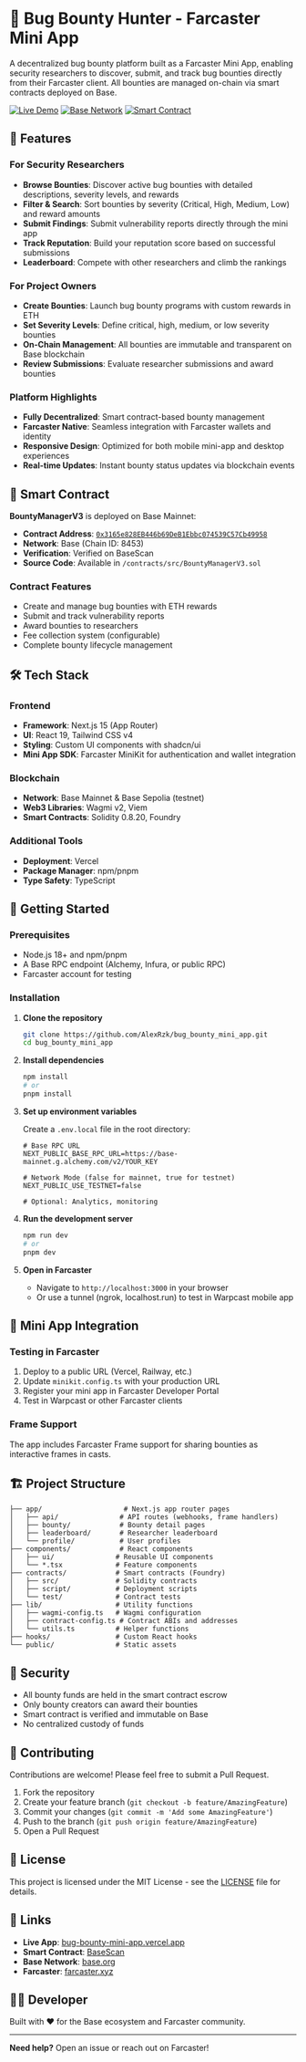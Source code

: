 # 🎯 Bug Bounty Hunter - Farcaster Mini App

A decentralized bug bounty platform built as a Farcaster Mini App, enabling security researchers to discover, submit, and track bug bounties directly from their Farcaster client. All bounties are managed on-chain via smart contracts deployed on Base.

[![Live Demo](https://img.shields.io/badge/Live-Demo-blue)](https://bug-bounty-mini-app.vercel.app)
[![Base Network](https://img.shields.io/badge/Network-Base-0052FF)](https://base.org)
[![Smart Contract](https://img.shields.io/badge/Contract-View%20on%20BaseScan-green)](https://basescan.org/address/0x3165e828EB446b69DeB1Ebbc074539C57Cb49958)

## 🌟 Features

### For Security Researchers
- **Browse Bounties**: Discover active bug bounties with detailed descriptions, severity levels, and rewards
- **Filter & Search**: Sort bounties by severity (Critical, High, Medium, Low) and reward amounts
- **Submit Findings**: Submit vulnerability reports directly through the mini app
- **Track Reputation**: Build your reputation score based on successful submissions
- **Leaderboard**: Compete with other researchers and climb the rankings

### For Project Owners
- **Create Bounties**: Launch bug bounty programs with custom rewards in ETH
- **Set Severity Levels**: Define critical, high, medium, or low severity bounties
- **On-Chain Management**: All bounties are immutable and transparent on Base blockchain
- **Review Submissions**: Evaluate researcher submissions and award bounties

### Platform Highlights
- **Fully Decentralized**: Smart contract-based bounty management
- **Farcaster Native**: Seamless integration with Farcaster wallets and identity
- **Responsive Design**: Optimized for both mobile mini-app and desktop experiences
- **Real-time Updates**: Instant bounty status updates via blockchain events

## 🔗 Smart Contract

**BountyManagerV3** is deployed on Base Mainnet:
- **Contract Address**: [`0x3165e828EB446b69DeB1Ebbc074539C57Cb49958`](https://basescan.org/address/0x3165e828EB446b69DeB1Ebbc074539C57Cb49958)
- **Network**: Base (Chain ID: 8453)
- **Verification**: Verified on BaseScan
- **Source Code**: Available in `/contracts/src/BountyManagerV3.sol`

### Contract Features
- Create and manage bug bounties with ETH rewards
- Submit and track vulnerability reports
- Award bounties to researchers
- Fee collection system (configurable)
- Complete bounty lifecycle management

## 🛠️ Tech Stack

### Frontend
- **Framework**: Next.js 15 (App Router)
- **UI**: React 19, Tailwind CSS v4
- **Styling**: Custom UI components with shadcn/ui
- **Mini App SDK**: Farcaster MiniKit for authentication and wallet integration

### Blockchain
- **Network**: Base Mainnet & Base Sepolia (testnet)
- **Web3 Libraries**: Wagmi v2, Viem
- **Smart Contracts**: Solidity 0.8.20, Foundry

### Additional Tools
- **Deployment**: Vercel
- **Package Manager**: npm/pnpm
- **Type Safety**: TypeScript

## 🚀 Getting Started

### Prerequisites
- Node.js 18+ and npm/pnpm
- A Base RPC endpoint (Alchemy, Infura, or public RPC)
- Farcaster account for testing

### Installation

1. **Clone the repository**
   ```bash
   git clone https://github.com/AlexRzk/bug_bounty_mini_app.git
   cd bug_bounty_mini_app
   ```

2. **Install dependencies**
   ```bash
   npm install
   # or
   pnpm install
   ```

3. **Set up environment variables**
   
   Create a `.env.local` file in the root directory:
   ```env
   # Base RPC URL
   NEXT_PUBLIC_BASE_RPC_URL=https://base-mainnet.g.alchemy.com/v2/YOUR_KEY
   
   # Network Mode (false for mainnet, true for testnet)
   NEXT_PUBLIC_USE_TESTNET=false
   
   # Optional: Analytics, monitoring
   ```

4. **Run the development server**
   ```bash
   npm run dev
   # or
   pnpm dev
   ```

5. **Open in Farcaster**
   - Navigate to `http://localhost:3000` in your browser
   - Or use a tunnel (ngrok, localhost.run) to test in Warpcast mobile app

## 📱 Mini App Integration

### Testing in Farcaster
1. Deploy to a public URL (Vercel, Railway, etc.)
2. Update `minikit.config.ts` with your production URL
3. Register your mini app in Farcaster Developer Portal
4. Test in Warpcast or other Farcaster clients

### Frame Support
The app includes Farcaster Frame support for sharing bounties as interactive frames in casts.

## 🏗️ Project Structure

```
├── app/                    # Next.js app router pages
│   ├── api/               # API routes (webhooks, frame handlers)
│   ├── bounty/            # Bounty detail pages
│   ├── leaderboard/       # Researcher leaderboard
│   └── profile/           # User profiles
├── components/            # React components
│   ├── ui/               # Reusable UI components
│   └── *.tsx             # Feature components
├── contracts/            # Smart contracts (Foundry)
│   ├── src/              # Solidity contracts
│   ├── script/           # Deployment scripts
│   └── test/             # Contract tests
├── lib/                  # Utility functions
│   ├── wagmi-config.ts   # Wagmi configuration
│   ├── contract-config.ts # Contract ABIs and addresses
│   └── utils.ts          # Helper functions
├── hooks/                # Custom React hooks
└── public/               # Static assets
```

## 🔐 Security

- All bounty funds are held in the smart contract escrow
- Only bounty creators can award their bounties
- Smart contract is verified and immutable on Base
- No centralized custody of funds

## 🤝 Contributing

Contributions are welcome! Please feel free to submit a Pull Request.

1. Fork the repository
2. Create your feature branch (`git checkout -b feature/AmazingFeature`)
3. Commit your changes (`git commit -m 'Add some AmazingFeature'`)
4. Push to the branch (`git push origin feature/AmazingFeature`)
5. Open a Pull Request

## 📄 License

This project is licensed under the MIT License - see the [LICENSE](LICENSE) file for details.

## 🔗 Links

- **Live App**: [bug-bounty-mini-app.vercel.app](https://bug-bounty-mini-app.vercel.app)
- **Smart Contract**: [BaseScan](https://basescan.org/address/0x3165e828EB446b69DeB1Ebbc074539C57Cb49958)
- **Base Network**: [base.org](https://base.org)
- **Farcaster**: [farcaster.xyz](https://farcaster.xyz)

## 👨‍💻 Developer

Built with ❤️ for the Base ecosystem and Farcaster community.

---

**Need help?** Open an issue or reach out on Farcaster!